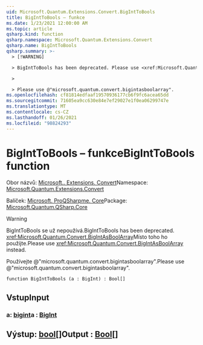 ```yaml
---
uid: Microsoft.Quantum.Extensions.Convert.BigIntToBools
title: BigIntToBools – funkce
ms.date: 1/23/2021 12:00:00 AM
ms.topic: article
qsharp.kind: function
qsharp.namespace: Microsoft.Quantum.Extensions.Convert
qsharp.name: BigIntToBools
qsharp.summary: >-
  > [!WARNING]

  > BigIntToBools has been deprecated. Please use <xref:Microsoft.Quantum.Convert.BigIntAsBoolArray> instead.

  >

  > Please use @"microsoft.quantum.convert.bigintasboolarray".
ms.openlocfilehash: cf81814edfaaf19570936177cb6f9fc6acea65dd
ms.sourcegitcommit: 71605ea9cc630e84e7ef29027e1f0ea06299747e
ms.translationtype: MT
ms.contentlocale: cs-CZ
ms.lasthandoff: 01/26/2021
ms.locfileid: "98824293"
---
```

# <a name="biginttobools-function"></a><span data-ttu-id="75f9b-102">BigIntToBools – funkce</span><span class="sxs-lookup"><span data-stu-id="75f9b-102">BigIntToBools function</span></span>

<span data-ttu-id="75f9b-103">Obor názvů: [Microsoft.. Extensions. Convert](xref:Microsoft.Quantum.Extensions.Convert)</span><span class="sxs-lookup"><span data-stu-id="75f9b-103">Namespace: [Microsoft.Quantum.Extensions.Convert](xref:Microsoft.Quantum.Extensions.Convert)</span></span>

<span data-ttu-id="75f9b-104">Balíček: [Microsoft. ProQSharpme. Core](https://nuget.org/packages/Microsoft.Quantum.QSharp.Core)</span><span class="sxs-lookup"><span data-stu-id="75f9b-104">Package: [Microsoft.Quantum.QSharp.Core](https://nuget.org/packages/Microsoft.Quantum.QSharp.Core)</span></span>


> [!WARNING]
> <span data-ttu-id="75f9b-105">BigIntToBools se už nepoužívá.</span><span class="sxs-lookup"><span data-stu-id="75f9b-105">BigIntToBools has been deprecated.</span></span> <span data-ttu-id="75f9b-106"><xref:Microsoft.Quantum.Convert.BigIntAsBoolArray>Místo toho ho použijte.</span><span class="sxs-lookup"><span data-stu-id="75f9b-106">Please use <xref:Microsoft.Quantum.Convert.BigIntAsBoolArray> instead.</span></span>
>
> <span data-ttu-id="75f9b-107">Používejte @"microsoft.quantum.convert.bigintasboolarray".</span><span class="sxs-lookup"><span data-stu-id="75f9b-107">Please use @"microsoft.quantum.convert.bigintasboolarray".</span></span>



```qsharp
function BigIntToBools (a : BigInt) : Bool[]
```


## <a name="input"></a><span data-ttu-id="75f9b-108">Vstup</span><span class="sxs-lookup"><span data-stu-id="75f9b-108">Input</span></span>

### <a name="a--bigint"></a><span data-ttu-id="75f9b-109">a: [bigint](xref:microsoft.quantum.lang-ref.bigint)</span><span class="sxs-lookup"><span data-stu-id="75f9b-109">a : [BigInt](xref:microsoft.quantum.lang-ref.bigint)</span></span>





## <a name="output--bool"></a><span data-ttu-id="75f9b-110">Výstup: [bool](xref:microsoft.quantum.lang-ref.bool)[]</span><span class="sxs-lookup"><span data-stu-id="75f9b-110">Output : [Bool](xref:microsoft.quantum.lang-ref.bool)[]</span></span>

